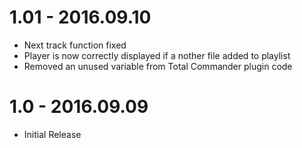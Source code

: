 # 1.01 - 2016.09.10
 
 * Next track function fixed
 * Player is now correctly displayed if a nother file added to playlist
 * Removed an unused variable from Total Commander plugin code

# 1.0 - 2016.09.09

 * Initial Release
